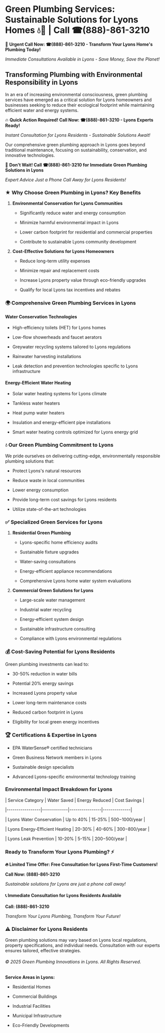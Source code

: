 # Green Plumbing Services: Sustainable Solutions for Lyons Homes 💧🌿 | Call ☎(888)-861-3210

🚨 **Urgent Call Now: ☎(888)-861-3210 - Transform Your Lyons Home's Plumbing Today!**
*Immediate Consultations Available in Lyons - Save Money, Save the Planet!*

## Transforming Plumbing with Environmental Responsibility in Lyons

In an era of increasing environmental consciousness, green plumbing services have emerged as a critical solution for Lyons homeowners and businesses seeking to reduce their ecological footprint while maintaining efficient water and energy systems. 

🔥 **Quick Action Required! Call Now: ☎(888)-861-3210 - Lyons Experts Ready!**
*Instant Consultation for Lyons Residents - Sustainable Solutions Await!*

Our comprehensive green plumbing approach in Lyons goes beyond traditional maintenance, focusing on sustainability, conservation, and innovative technologies.

🚨 **Don't Wait! Call ☎(888)-861-3210 for Immediate Green Plumbing Solutions in Lyons**
*Expert Advice Just a Phone Call Away for Lyons Residents!*

### ★ Why Choose Green Plumbing in Lyons? Key Benefits

1. **Environmental Conservation for Lyons Communities** 
   - Significantly reduce water and energy consumption
   - Minimize harmful environmental impact in Lyons
   - Lower carbon footprint for residential and commercial properties
   - Contribute to sustainable Lyons community development

2. **Cost-Effective Solutions for Lyons Homeowners** 
   - Reduce long-term utility expenses
   - Minimize repair and replacement costs
   - Increase Lyons property value through eco-friendly upgrades
   - Qualify for local Lyons tax incentives and rebates

### 🌍 Comprehensive Green Plumbing Services in Lyons

#### Water Conservation Technologies
- High-efficiency toilets (HET) for Lyons homes
- Low-flow showerheads and faucet aerators
- Greywater recycling systems tailored to Lyons regulations
- Rainwater harvesting installations
- Leak detection and prevention technologies specific to Lyons infrastructure

#### Energy-Efficient Water Heating
- Solar water heating systems for Lyons climate
- Tankless water heaters
- Heat pump water heaters
- Insulation and energy-efficient pipe installations
- Smart water heating controls optimized for Lyons energy grid

### 💧 Our Green Plumbing Commitment to Lyons

We pride ourselves on delivering cutting-edge, environmentally responsible plumbing solutions that:
- Protect Lyons's natural resources
- Reduce waste in local communities
- Lower energy consumption
- Provide long-term cost savings for Lyons residents
- Utilize state-of-the-art technologies

### ✅ Specialized Green Services for Lyons

1. **Residential Green Plumbing**
   - Lyons-specific home efficiency audits
   - Sustainable fixture upgrades
   - Water-saving consultations
   - Energy-efficient appliance recommendations
   - Comprehensive Lyons home water system evaluations

2. **Commercial Green Solutions for Lyons**
   - Large-scale water management
   - Industrial water recycling
   - Energy-efficient system design
   - Sustainable infrastructure consulting
   - Compliance with Lyons environmental regulations

### 💰 Cost-Saving Potential for Lyons Residents

Green plumbing investments can lead to:
- 30-50% reduction in water bills
- Potential 20% energy savings
- Increased Lyons property value
- Lower long-term maintenance costs
- Reduced carbon footprint in Lyons
- Eligibility for local green energy incentives

### 🏆 Certifications & Expertise in Lyons

- EPA WaterSense® certified technicians
- Green Business Network members in Lyons
- Sustainable design specialists
- Advanced Lyons-specific environmental technology training

### Environmental Impact Breakdown for Lyons

| Service Category | Water Saved | Energy Reduced | Cost Savings |
|-----------------|-------------|----------------|--------------|
| Lyons Water Conservation | Up to 40% | 15-25% | $500-$1000/year |
| Lyons Energy-Efficient Heating | 20-30% | 40-60% | $300-$800/year |
| Lyons Leak Prevention | 10-20% | 5-15% | $200-$500/year |

### Ready to Transform Your Lyons Plumbing? ⚡

**🔥 Limited Time Offer: Free Consultation for Lyons First-Time Customers!**

**Call Now: (888)-861-3210**
*Sustainable solutions for Lyons are just a phone call away!*

#### 📞 Immediate Consultation for Lyons Residents Available

**Call: (888)-861-3210**
*Transform Your Lyons Plumbing, Transform Your Future!*

### ⚠️ Disclaimer for Lyons Residents

Green plumbing solutions may vary based on Lyons local regulations, property specifications, and individual needs. Consultation with our experts ensures tailored, effective strategies.

###### © 2025 Green Plumbing Innovations in Lyons. All Rights Reserved.

**Service Areas in Lyons:** 
- Residential Homes
- Commercial Buildings
- Industrial Facilities
- Municipal Infrastructure
- Eco-Friendly Developments